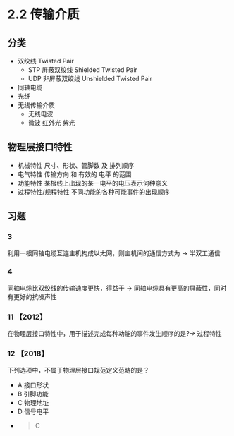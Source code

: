 # 2.2 传输介质

## 分类

- 双绞线 Twisted Pair
  - STP 屏蔽双绞线 Shielded Twisted Pair
  - UDP 非屏蔽双绞线 Unshielded Twisted Pair
- 同轴电缆
- 光纤
- 无线传输介质
  - 无线电波
  - 微波 红外光 紫光

## 物理层接口特性

- 机械特性 尺寸、形状、管脚数 及 排列顺序
- 电气特性 传输方向 和 有效的 电平 的范围
- 功能特性 某根线上出现的某一电平的电压表示何种意义
- 过程特性/规程特性 不同功能的各种可能事件的出现顺序

## 习题

### 3

利用一根同轴电缆互连主机构成以太网，则主机间的通信方式为 → 半双工通信

### 4

同轴电缆比双绞线的传输速度更快，得益于 → 同轴电缆具有更高的屏蔽性，同时有更好的抗噪声性

### 11 【2012】

在物理层接口特性中，用于描述完成每种功能的事件发生顺序的是?→ 过程特性

### 12 【2018】

下列选项中，不属于物理层接口规范定义范畴的是？

- A 接口形状
- B 引脚功能
- C 物理地址
- D 信号电平
- > C
